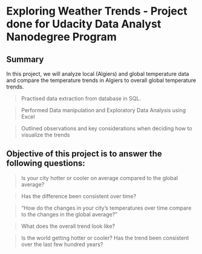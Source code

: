 # Exploring Weather Trends - Project done for Udacity Data Analyst Nanodegree Program 

## Summary

In this project, we will analyze local (Algiers) and global temperature data and compare the temperature trends in Algiers to overall global temperature trends.


> Practised data extraction from database in SQL.

> Performed Data manipulation  and Exploratory Data Analysis using Excel

> Outlined observations and key considerations when deciding how to visualize the trends

## Objective of this project is to answer the following questions:

> Is your city hotter or cooler on average compared to the global average?

> Has the difference been consistent over time?

> “How do the changes in your city’s temperatures over time compare to the changes in the global average?”

> What does the overall trend look like?

> Is the world getting hotter or cooler? Has the trend been consistent over the last few hundred years?
